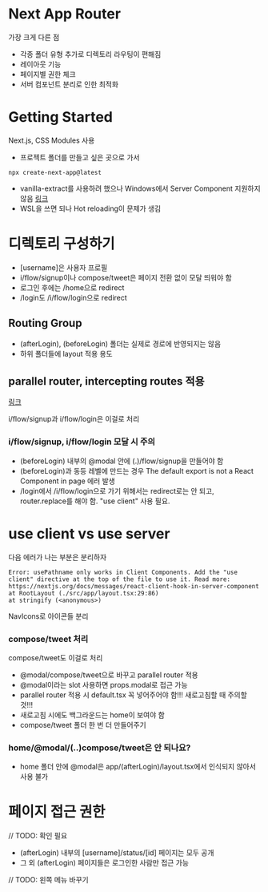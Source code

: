 # Next App Router
가장 크게 다른 점
- 각종 폴더 유형 추가로 디렉토리 라우팅이 편해짐
- 레이아웃 기능
- 페이지별 권한 체크
- 서버 컴포넌트 분리로 인한 최적화

# Getting Started
Next.js, CSS Modules 사용

- 프로젝트 폴더를 만들고 싶은 곳으로 가서
```
npx create-next-app@latest
```

- vanilla-extract를 사용하려 했으나 Windows에서 Server Component 지원하지 않음
[링크](https://github.com/vanilla-extract-css/vanilla-extract/issues/1086)
- WSL을 쓰면 되나 Hot reloading이 문제가 생김

# 디렉토리 구성하기
- [username]은 사용자 프로필
- i/flow/signup이나 compose/tweet은 페이지 전환 없이 모달 띄워야 함
- 로그인 후에는 /home으로 redirect
- /login도 /i/flow/login으로 redirect 

## Routing Group
- (afterLogin), (beforeLogin) 폴더는 실제로 경로에 반영되지는 않음
- 하위 폴더들에 layout 적용 용도

## parallel router, intercepting routes 적용
[링크](https://nextjs.org/docs/app/building-your-application/routing/parallel-routes)

i/flow/signup과 i/flow/login은 이걸로 처리

### i/flow/signup, i/flow/login 모달 시 주의
- (beforeLogin) 내부의 @modal 안에 (.)/flow/signup을 만들어야 함
- (beforeLogin)과 동등 레벨에 만드는 경우 The default export is not a React Component in page 에러 발생
- /login에서 /i/flow/login으로 가기 위해서는 redirect로는 안 되고, router.replace를 해야 함. "use client" 사용 필요.


# use client vs use server
다음 에러가 나는 부분은 분리하자
```
Error: usePathname only works in Client Components. Add the "use client" directive at the top of the file to use it. Read more: https://nextjs.org/docs/messages/react-client-hook-in-server-component   
at RootLayout (./src/app/layout.tsx:29:86)
at stringify (<anonymous>)
```
NavIcons로 아이콘들 분리

### compose/tweet 처리
compose/tweet도 이걸로 처리
- @modal/compose/tweet으로 바꾸고 parallel router 적용
- @modal이라는 slot 사용하면 props.modal로 접근 가능
- parallel router 적용 시 default.tsx 꼭 넣어주어야 함!!!
새로고침할 때 주의할 것!!!
- 새로고침 시에도 백그라운드는 home이 보여야 함
- compose/tweet 폴더 한 번 더 만들어주기

### home/@modal/(..)compose/tweet은 안 되나요?
- home 폴더 안에 @modal은 app/(afterLogin)/layout.tsx에서 인식되지 않아서 사용 불가

# 페이지 접근 권한
// TODO: 확인 필요
- (afterLogin) 내부의 [username]/status/[id] 페이지는 모두 공개
- 그 외 (afterLogin) 페이지들은 로그인한 사람만 접근 가능

// TODO: 왼쪽 메뉴 바꾸기